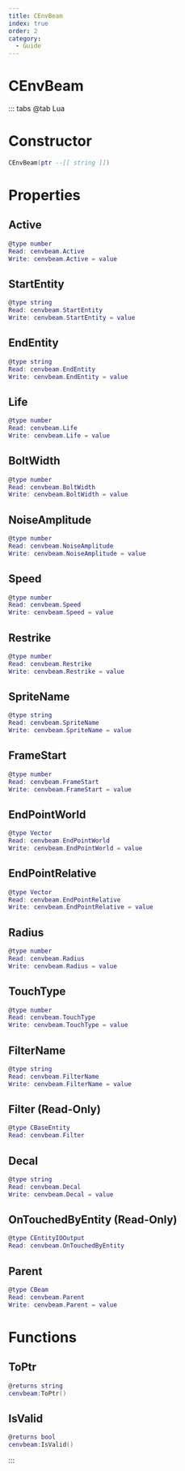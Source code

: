 ```yaml
---
title: CEnvBeam
index: true
order: 2
category:
  - Guide
---
```


# CEnvBeam

::: tabs
@tab Lua
# Constructor
```lua
CEnvBeam(ptr --[[ string ]])
```
# Properties
## Active 
```lua
@type number
Read: cenvbeam.Active
Write: cenvbeam.Active = value
```
## StartEntity 
```lua
@type string
Read: cenvbeam.StartEntity
Write: cenvbeam.StartEntity = value
```
## EndEntity 
```lua
@type string
Read: cenvbeam.EndEntity
Write: cenvbeam.EndEntity = value
```
## Life 
```lua
@type number
Read: cenvbeam.Life
Write: cenvbeam.Life = value
```
## BoltWidth 
```lua
@type number
Read: cenvbeam.BoltWidth
Write: cenvbeam.BoltWidth = value
```
## NoiseAmplitude 
```lua
@type number
Read: cenvbeam.NoiseAmplitude
Write: cenvbeam.NoiseAmplitude = value
```
## Speed 
```lua
@type number
Read: cenvbeam.Speed
Write: cenvbeam.Speed = value
```
## Restrike 
```lua
@type number
Read: cenvbeam.Restrike
Write: cenvbeam.Restrike = value
```
## SpriteName 
```lua
@type string
Read: cenvbeam.SpriteName
Write: cenvbeam.SpriteName = value
```
## FrameStart 
```lua
@type number
Read: cenvbeam.FrameStart
Write: cenvbeam.FrameStart = value
```
## EndPointWorld 
```lua
@type Vector
Read: cenvbeam.EndPointWorld
Write: cenvbeam.EndPointWorld = value
```
## EndPointRelative 
```lua
@type Vector
Read: cenvbeam.EndPointRelative
Write: cenvbeam.EndPointRelative = value
```
## Radius 
```lua
@type number
Read: cenvbeam.Radius
Write: cenvbeam.Radius = value
```
## TouchType 
```lua
@type number
Read: cenvbeam.TouchType
Write: cenvbeam.TouchType = value
```
## FilterName 
```lua
@type string
Read: cenvbeam.FilterName
Write: cenvbeam.FilterName = value
```
## Filter (Read-Only)
```lua
@type CBaseEntity
Read: cenvbeam.Filter
```
## Decal 
```lua
@type string
Read: cenvbeam.Decal
Write: cenvbeam.Decal = value
```
## OnTouchedByEntity (Read-Only)
```lua
@type CEntityIOOutput
Read: cenvbeam.OnTouchedByEntity
```
## Parent 
```lua
@type CBeam
Read: cenvbeam.Parent
Write: cenvbeam.Parent = value
```
# Functions
## ToPtr
```lua
@returns string
cenvbeam:ToPtr()
```
## IsValid
```lua
@returns bool
cenvbeam:IsValid()
```

:::